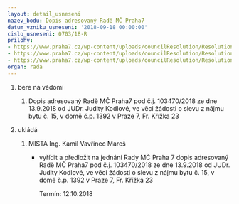 ```yaml
---
layout: detail_usneseni
nazev_bodu: Dopis adresovaný Radě MČ Praha7
datum_vzniku_usneseni: '2018-09-18 00:00:00'
cislo_usneseni: 0703/18-R
prilohy:
- https://www.praha7.cz/wp-content/uploads/councilResolution/Resolutions/30249/export/DUVODOVA_ZPRAVAdopis~393529.doc
- https://www.praha7.cz/wp-content/uploads/councilResolution/Resolutions/30249/export/Dopis_21_ver~393528.pdf
- https://www.praha7.cz/wp-content/uploads/councilResolution/Resolutions/30249/export/export~393876.pdf
organ: rada
---
```

<OL class=urzList_view id=urzList>
<LI class=urzClass1><SPAN name="1">bere na vědomí</SPAN>
<OL class="urzOlClass decimal ">
<LI class=urzClass2 style="TEXT-ALIGN: left"><SPAN>
<P>Dopis adresovaný Radě MČ Praha7 pod č.j. 103470/2018 ze dne 13.9.2018 od JUDr. Judity Kodlové, ve věci žádosti o slevu z nájmu bytu č. 15, v domě č.p. 1392 v Praze 7, Fr. Křížka 23</P></SPAN></LI></OL></LI>
<LI class=urzClass1 id=urzUkoly><SPAN name="1">ukládá</SPAN>
<OL class=urzOlClass>
<LI class=urzClass2><SPAN>
<P>MISTA Ing. Kamil Vavřinec Mareš</P></SPAN>
<UL class=urzUlClass>
<LI class=urzClass3><SPAN>
<P>vyřídit a předložit na jednání Rady MČ Praha 7 dopis adresovaný Radě MČ Praha7 pod č.j. 103470/2018 ze dne 13.9.2018 od JUDr. Judity Kodlové, ve věci žádosti o slevu z nájmu bytu č. 15, v domě č.p. 1392 v Praze 7, Fr. Křížka 23</P></SPAN><SPAN class=urzUkolTermin>Termín:&nbsp;12.10.2018</SPAN></LI></UL></LI></OL></LI></OL>